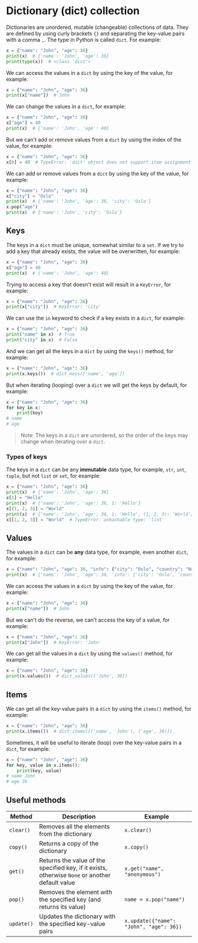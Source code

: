 # Dictionary (dict) collection

Dictionaries are unordered, mutable (changeable) collections of data. They are defined by using curly brackets `{}` and separating the key-value pairs with a comma `,`. The type in Python is called `dict`. For example:

```python
x = {"name": "John", "age": 36}
print(x)  # {'name': 'John', 'age': 36}
print(type(x))  # <class 'dict'>
```

We can access the values in a `dict` by using the key of the value, for example:

```python
x = {"name": "John", "age": 36}
print(x["name"])  # John
```

We can change the values in a `dict`, for example:

```python
x = {"name": "John", "age": 36}
x["age"] = 40
print(x)  # {'name': 'John', 'age': 40}
```

But we can't add or remove values from a `dict` by using the index of the value, for example:

```python
x = {"name": "John", "age": 36}
x[0] = 40  # TypeError: 'dict' object does not support item assignment
```

We can add or remove values from a `dict` by using the key of the value, for example:

```python
x = {"name": "John", "age": 36}
x["city"] = "Oslo"
print(x)  # {'name': 'John', 'age': 36, 'city': 'Oslo'}
x.pop("age")
print(x)  # {'name': 'John', 'city': 'Oslo'}
```

## Keys

The keys in a `dict` must be unique, somewhat similar to a `set`. If we try to add a key that already exists, the value will be overwritten, for example:

```python
x = {"name": "John", "age": 36}
x["age"] = 40
print(x)  # {'name': 'John', 'age': 40}
```

Trying to access a key that doesn't exist will result in a `KeyError`, for example:

```python
x = {"name": "John", "age": 36}
print(x["city"])  # KeyError: 'city'
```

We can use the `in` keyword to check if a key exists in a `dict`, for example:

```python
x = {"name": "John", "age": 36}
print("name" in x)  # True
print("city" in x)  # False
```

And we can get all the keys in a `dict` by using the `keys()` method, for example:

```python
x = {"name": "John", "age": 36}
print(x.keys())  # dict_keys(['name', 'age'])
```

But when iterating (looping) over a `dict` we will get the keys by default, for example:

```python
x = {"name": "John", "age": 36}
for key in x:
    print(key)
# name
# age
```

> Note: The keys in a `dict` are unordered, so the order of the keys may change when iterating over a `dict`.

### Types of keys

The keys in a `dict` can be any **immutable** data type, for example, `str`, `int`, `tuple`, but not `list` or `set`, for example:

```python
x = {"name": "John", "age": 36}
print(x)  # {'name': 'John', 'age': 36}
x[1] = "Hello"
print(x)  # {'name': 'John', 'age': 36, 1: 'Hello'}
x[(1, 2, 3)] = "World"
print(x)  # {'name': 'John', 'age': 36, 1: 'Hello', (1, 2, 3): 'World'}
x[[1, 2, 3]] = "World"  # TypeError: unhashable type: 'list'
```

## Values

The values in a `dict` can be **any** data type, for example, even another `dict`, for example:

```python
x = {"name": "John", "age": 36, "info": {"city": "Oslo", "country": "Norway"}}
print(x)  # {'name': 'John', 'age': 36, 'info': {'city': 'Oslo', 'country': 'Norway'}}
```

We can access the values in a `dict` by using the key of the value, for example:

```python
x = {"name": "John", "age": 36}
print(x["name"])  # John
```

But we can't do the reverse, we can't access the key of a value, for example:

```python
x = {"name": "John", "age": 36}
print(x["John"])  # KeyError: 'John'
```

We can get all the values in a `dict` by using the `values()` method, for example:

```python
x = {"name": "John", "age": 36}
print(x.values())  # dict_values(['John', 36])
```

## Items

We can get all the key-value pairs in a `dict` by using the `items()` method, for example:

```python
x = {"name": "John", "age": 36}
print(x.items())  # dict_items([('name', 'John'), ('age', 36)])
```

Sometimes, it will be useful to iterate (loop) over the key-value pairs in a `dict`, for example:

```python
x = {"name": "John", "age": 36}
for key, value in x.items():
    print(key, value)
# name John
# age 36
```

## Useful methods

| Method | Description | Example |
| --- | --- | --- |
| `clear()` | Removes all the elements from the dictionary | `x.clear()` |
| `copy()` | Returns a copy of the dictionary | `x.copy()` |
| `get()` | Returns the value of the specified key, if it exists, otherwise `None` or another default value | `x.get("name", "anonymous")` |
| `pop()` | Removes the element with the specified key (and returns its value) |  `name = x.pop("name")` |
| `update()` | Updates the dictionary with the specified key-value pairs | `x.update({"name": "John", "age": 36})` |
